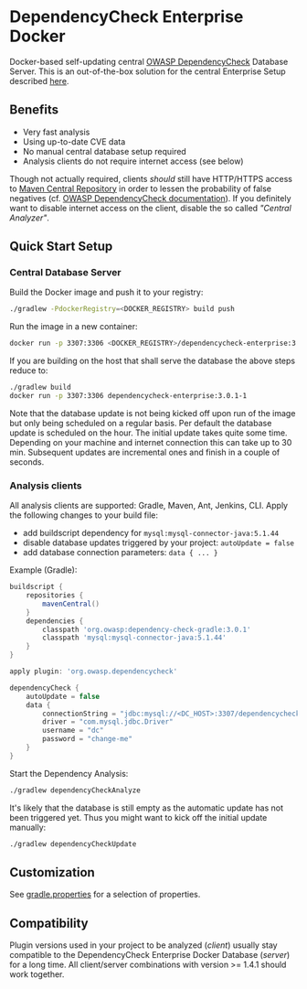 # DependencyCheck Enterprise Docker

Docker-based self-updating central [OWASP DependencyCheck](https://www.owasp.org/index.php/OWASP_Dependency_Check) Database Server.
This is an out-of-the-box solution for the central Enterprise Setup described [here](https://jeremylong.github.io/DependencyCheck/data/database.html).

## Benefits
- Very fast analysis
- Using up-to-date CVE data
- No manual central database setup required
- Analysis clients do not require internet access (see below)

Though not actually required, clients _should_ still have HTTP/HTTPS access to [Maven Central Repository](https://search.maven.org/) in order to lessen the 
probability of false negatives (cf. [OWASP DependencyCheck documentation](https://jeremylong.github.io/DependencyCheck/data/index.html#Downloading_Additional_Information)).
If you definitely want to disable internet access on the client, disable the so called _"Central Analyzer"_.


## Quick Start Setup

### Central Database Server

Build the Docker image and push it to your registry:
```bash
./gradlew -PdockerRegistry=<DOCKER_REGISTRY> build push
```

Run the image in a new container:
```bash
docker run -p 3307:3306 <DOCKER_REGISTRY>/dependencycheck-enterprise:3.0.1-1
```

If you are building on the host that shall serve the database the above steps reduce to:
```bash
./gradlew build
docker run -p 3307:3306 dependencycheck-enterprise:3.0.1-1
```

Note that the database update is not being kicked off upon run of the image but only being scheduled on a regular basis. Per default the database update is 
scheduled on the hour. The initial update takes quite some time. Depending on your machine and internet connection this can take up to 30 min. Subsequent 
updates are incremental ones and finish in a couple of seconds.


### Analysis clients

All analysis clients are supported: Gradle, Maven, Ant, Jenkins, CLI. Apply the following changes to your build file:
- add buildscript dependency for `mysql:mysql-connector-java:5.1.44`
- disable database updates triggered by your project: `autoUpdate = false`
- add database connection parameters: `data { ... }`

Example (Gradle):
```groovy
buildscript {
    repositories {
        mavenCentral()
    }
    dependencies {
        classpath 'org.owasp:dependency-check-gradle:3.0.1'
        classpath 'mysql:mysql-connector-java:5.1.44'
    }
}

apply plugin: 'org.owasp.dependencycheck'

dependencyCheck {
    autoUpdate = false
    data {
        connectionString = "jdbc:mysql://<DC_HOST>:3307/dependencycheck?useSSL=false"
        driver = "com.mysql.jdbc.Driver"
        username = "dc"
        password = "change-me"
    }
}
```

Start the Dependency Analysis:
```bash
./gradlew dependencyCheckAnalyze
```

It's likely that the database is still empty as the automatic update has not been triggered yet. Thus you might want to kick off the initial update manually:
```bash
./gradlew dependencyCheckUpdate
```
 

## Customization

See [gradle.properties](https://github.com/stefanneuhaus/dependencycheck-enterprise-docker/blob/master/gradle.properties) for a selection of properties. 


## Compatibility

Plugin versions used in your project to be analyzed (_client_) usually stay compatible to the DependencyCheck Enterprise Docker Database (_server_) for a 
long time. All client/server combinations with version >= 1.4.1 should work together.

